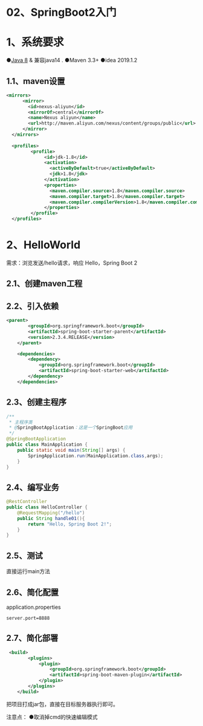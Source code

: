 # 02、SpringBoot2入门

# 1、系统要求  

●[Java 8](https://www.java.com/) & 兼容java14 . 
●Maven 3.3+ 
●idea 2019.1.2  

## 1.1、maven设置

```XML
<mirrors>
      <mirror>
        <id>nexus-aliyun</id>
        <mirrorOf>central</mirrorOf>
        <name>Nexus aliyun</name>
        <url>http://maven.aliyun.com/nexus/content/groups/public</url>
      </mirror>
  </mirrors>
 
  <profiles>
         <profile>
              <id>jdk-1.8</id>
              <activation>
                <activeByDefault>true</activeByDefault>
                <jdk>1.8</jdk>
              </activation>
              <properties>
                <maven.compiler.source>1.8</maven.compiler.source>
                <maven.compiler.target>1.8</maven.compiler.target>
                <maven.compiler.compilerVersion>1.8</maven.compiler.compilerVersion>
              </properties>
         </profile>
  </profiles>
```

# 2、HelloWorld  

需求：浏览发送/hello请求，响应 Hello，Spring Boot 2  

## 2.1、创建maven工程  

## 2.2、引入依赖  

```XML
<parent>
        <groupId>org.springframework.boot</groupId>
        <artifactId>spring-boot-starter-parent</artifactId>
        <version>2.3.4.RELEASE</version>
    </parent>

    <dependencies>
        <dependency>
            <groupId>org.springframework.boot</groupId>
            <artifactId>spring-boot-starter-web</artifactId>
        </dependency>
    </dependencies>
```

## 2.3、创建主程序  

```java
/**
 * 主程序类
 * @SpringBootApplication：这是一个SpringBoot应用
 */
@SpringBootApplication
public class MainApplication {
    public static void main(String[] args) {
        SpringApplication.run(MainApplication.class,args);
    }
}
```

## 2.4、编写业务  

```java
@RestController
public class HelloController {
    @RequestMapping("/hello")
    public String handle01(){
        return "Hello, Spring Boot 2!";
    }
}
```

## 2.5、测试  

直接运行main方法  

## 2.6、简化配置  

application.properties  

```properties
server.port=8888
```

## 2.7、简化部署  

```xml
 <build>
        <plugins>
            <plugin>
                <groupId>org.springframework.boot</groupId>
                <artifactId>spring-boot-maven-plugin</artifactId>
            </plugin>
        </plugins>
    </build>
```

把项目打成jar包，直接在目标服务器执行即可。  

注意点： 
●取消掉cmd的快速编辑模式  
